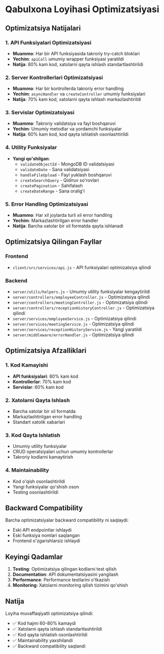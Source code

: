 # Qabulxona Loyihasi Optimizatsiyasi

## Optimizatsiya Natijalari

### 1. API Funksiyalari Optimizatsiyasi
- **Muammo**: Har bir API funksiyasida takroriy try-catch bloklari
- **Yechim**: `apiCall` umumiy wrapper funksiyasi yaratildi
- **Natija**: 80% kam kod, xatolarni qayta ishlash standartlashtirildi

### 2. Server Kontrollerlari Optimizatsiyasi
- **Muammo**: Har bir kontrollerda takroriy error handling
- **Yechim**: `asyncHandler` va `createController` umumiy funksiyalari
- **Natija**: 70% kam kod, xatolarni qayta ishlash markazlashtirildi

### 3. Servislar Optimizatsiyasi
- **Muammo**: Takroriy validatsiya va fayl boshqaruvi
- **Yechim**: Umumiy metodlar va yordamchi funksiyalar
- **Natija**: 60% kam kod, kod qayta ishlatish osonlashtirildi

### 4. Utility Funksiyalar
- **Yangi qo'shilgan**:
  - `validateObjectId` - MongoDB ID validatsiyasi
  - `validateDate` - Sana validatsiyasi
  - `handleFileUpload` - Fayl yuklash boshqaruvi
  - `createSearchQuery` - Qidiruv so'rovlari
  - `createPagination` - Sahifalash
  - `createDateRange` - Sana oralig'i

### 5. Error Handling Optimizatsiyasi
- **Muammo**: Har xil joylarda turli xil error handling
- **Yechim**: Markazlashtirilgan error handler
- **Natija**: Barcha xatolar bir xil formatda qayta ishlanadi

## Optimizatsiya Qilingan Fayllar

### Frontend
- `client/src/services/api.js` - API funksiyalari optimizatsiya qilindi

### Backend
- `server/utils/helpers.js` - Umumiy utility funksiyalar kengaytirildi
- `server/controllers/employeeController.js` - Optimizatsiya qilindi
- `server/controllers/meetingController.js` - Optimizatsiya qilindi
- `server/controllers/receptionHistoryController.js` - Optimizatsiya qilindi
- `server/services/employeeService.js` - Optimizatsiya qilindi
- `server/services/meetingService.js` - Optimizatsiya qilindi
- `server/services/receptionHistoryService.js` - Yangi yaratildi
- `server/middleware/errorHandler.js` - Optimizatsiya qilindi

## Optimizatsiya Afzalliklari

### 1. Kod Kamayishi
- **API funksiyalari**: 80% kam kod
- **Kontrollerlar**: 70% kam kod
- **Servislar**: 60% kam kod

### 2. Xatolarni Qayta Ishlash
- Barcha xatolar bir xil formatda
- Markazlashtirilgan error handling
- Standart xatolik xabarlari

### 3. Kod Qayta Ishlatish
- Umumiy utility funksiyalar
- CRUD operatsiyalari uchun umumiy kontrollerlar
- Takroriy kodlarni kamaytirish

### 4. Maintainability
- Kod o'qish osonlashtirildi
- Yangi funksiyalar qo'shish oson
- Testing osonlashtirildi

## Backward Compatibility

Barcha optimizatsiyalar backward compatibility ni saqlaydi:
- Eski API endpointlar ishlaydi
- Eski funksiya nomlari saqlangan
- Frontend o'zgarishlarsiz ishlaydi

## Keyingi Qadamlar

1. **Testing**: Optimizatsiya qilingan kodlarni test qilish
2. **Documentation**: API dokumentatsiyasini yangilash
3. **Performance**: Performance testlarini o'tkazish
4. **Monitoring**: Xatolarni monitoring qilish tizimini qo'shish

## Natija

Loyiha muvaffaqiyatli optimizatsiya qilindi:
- ✅ Kod hajmi 60-80% kamaydi
- ✅ Xatolarni qayta ishlash standartlashtirildi
- ✅ Kod qayta ishlatish osonlashtirildi
- ✅ Maintainability yaxshilandi
- ✅ Backward compatibility saqlandi 